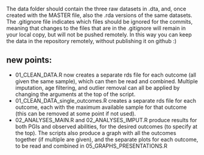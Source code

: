 The data folder should contain the three raw datasets in .dta, and, once created with the MASTER file, also the .rda versions of the same datasets.
The .gitignore file indicates which files should be ignored for the commits, meaning that changes to the files that are in the .gitignore will remain in your local copy, but will not be pushed remotely.
In this way you can keep the data in the repository remotely, without publishing it on github :) 

## new points:
- 01_CLEAN_DATA.R now creates a separate rds file for each outcome (all given the same sample), which can then be read and combined. 
  Multiple imputation, age filtering, and outlier removal can all be applied by changing the arguments at the top of the script.
- 01_CLEAN_DATA_single_outcomes.R creates a separate rds file for each outcome, each with the maximum available sample for that outcome (this can be removed at some point if not used).
- 02_ANALYSES_MAIN.R and 02_ANALYSES_IMPUT.R produce results for both PGIs and observed abilities, for the desired outcomes (to specify at the top).
  The scripts also produce a graph with all the outcomes together (if multiple are given), and the separate plots for each outcome, to be read and 
  combined in 05_GRAPHS_PRESENTATIONS.R 

